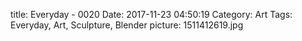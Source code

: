 title: Everyday - 0020
Date: 2017-11-23 04:50:19
Category: Art
Tags: Everyday, Art, Sculpture, Blender
picture: 1511412619.jpg
